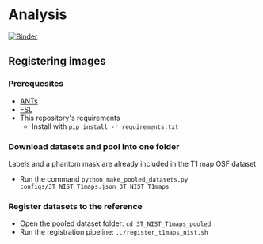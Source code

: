 # Analysis

[![Binder](https://mybinder.org/badge_logo.svg)](https://mybinder.org/v2/gh/rrsg2020/analysis/master)

## Registering images

### Prerequesites

* [ANTs](https://github.com/ANTsX/ANTs)
* [FSL](https://fsl.fmrib.ox.ac.uk/fsl/fslwiki/)
* This repository's requirements
  * Install with `pip install -r requirements.txt `

### Download datasets and pool into one folder

Labels and a phantom mask are already included in the T1 map OSF dataset 

* Run the command `python make_pooled_datasets.py configs/3T_NIST_T1maps.json 3T_NIST_T1maps`

### Register datasets to the reference

* Open the pooled dataset folder: `cd 3T_NIST_T1maps_pooled`
* Run the registration pipeline: `../register_t1maps_nist.sh`


